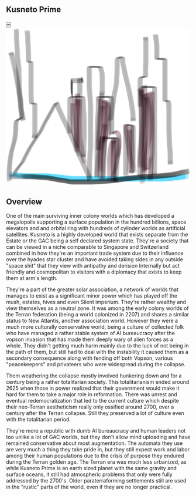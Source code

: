 ## Kusneto Prime
￼
![Neutral Terran World](/Stellar_Abyss_Setting_Bible/Photo_Directory/KusnetoPrime.JPG "Neutral Terran World")

## Overview

One of the main surviving inner colony worlds which has developed a megalopolis supporting a surface population in the hundred billions, space elevators and and orbital ring with hundreds of cylinder worlds as artificial satellites.  Kusneto is a highly developed world that exists separate from the Estate or the GAC being a self declared system state.  They're a society that can be viewed in a niche comparable to Singapore and Switzerland combined in how they're an important trade system due to their influence over the hyades star cluster and have avoided taking sides in any outside "space shit" that they view with antipathy and derision Internally but act friendly and cosmopolitan to visitors with a diplomacy that exists to keep them at arm's length.  

They're a part of the greater solar association, a network of worlds that manages to exist as a significant minor power which has played off the mush, estates, hives and even Silent imperium.  They're rather wealthy and view themselves as a neutral zone.  It was among the early colony worlds of the Terran federation (being a world colonized in 2207) and shares a similar status to New Atlantis, another association world.  However they were a much more culturally conservative world, being a culture of collected folk who have managed a rather stable system of AI bureaucracy after the vopson invasion that has made them deeply wary of alien forces as a whole.  They didn't getting much harm mainly due to the luck of not being in the path of them, but still had to deal with the instability it caused them as a secondary consequence along with fending off both Vopson, various "peacekeepers" and privateers who were widespread during the collapse.  

Them weathering the collapse mostly involved hunkering down and for a century being a rather totalitarian society.  This totalitarianism ended around 2625 when those in power realized that their government would make it hard for them to take a major role in reformation.  There was unrest and eventual redemocratization that led to the current culture which despite their neo-Terran aestheticism really only ossified around 2700, over a century after the Terran collapse.  Still they preserved a lot of culture even with the totalitarian period.  

They're more a republic with dumb AI bureaucracy and human leaders not too unlike a lot of GAC worlds, but they don't allow mind uploading and have remained conservative about most augmentation.  The automata they use are very much a thing they take pride in, but they still expect work and labor among their human populations due to the crisis of purpose they endured during the Terran golden age.  The Terran era was much less urbanized, as while Kusneto Prime is an earth sized planet with the same gravity and surface oceans, it still had atmospheric problems that only were fully addressed by the 2700's.  Older paraterraforming settlements still are used in the "rustic" parts of the world, even if they are no longer practical.
